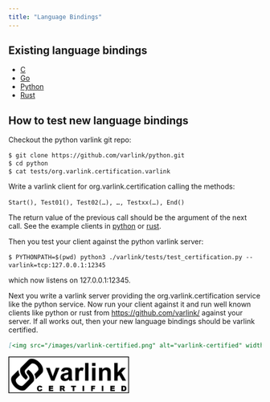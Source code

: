 ```yaml
---
title: "Language Bindings"
---
```


## Existing language bindings
* [C](https://github.com/varlink/libvarlink)
* [Go](https://github.com/varlink/go)
* [Python](https://github.com/varlink/python)
* [Rust](https://github.com/varlink/rust)

## How to test new language bindings

Checkout the python varlink git repo:
```
$ git clone https://github.com/varlink/python.git
$ cd python
$ cat tests/org.varlink.certification.varlink
```
Write a varlink client for org.varlink.certification calling the methods:

```Start(), Test01(), Test02(…), …, Testxx(…), End()```

The return value of the previous call should be the argument of the next call.
See the example clients in [python](https://github.com/varlink/python/blob/master/varlink/tests/test_certification.py) or [rust](https://github.com/varlink/rust/blob/master/varlink-certification/src/main.rs#L73-L119).

Then you test your client against the python varlink server:

```
$ PYTHONPATH=$(pwd) python3 ./varlink/tests/test_certification.py --varlink=tcp:127.0.0.1:12345
```

which now listens on 127.0.0.1:12345.

Next you write a varlink server providing the org.varlink.certification service like the python service.
Now run your client against it and run well known clients like python or rust
from https://github.com/varlink/ against your server. If all works out, then
your new language bindings should be varlink certified.

```markdown
[<img src="/images/varlink-certified.png" alt="varlink-certified" width="240" height="73">](https://www.varlink.org/Language-Bindings)
```

[<img src="/images/varlink-certified.png" alt="varlink-certified" width="240" height="73">](https://www.varlink.org/Language-Bindings)